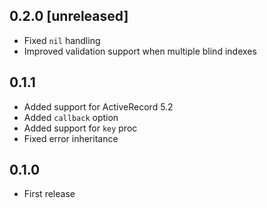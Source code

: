 ## 0.2.0 [unreleased]

- Fixed `nil` handling
- Improved validation support when multiple blind indexes

## 0.1.1

- Added support for ActiveRecord 5.2
- Added `callback` option
- Added support for `key` proc
- Fixed error inheritance

## 0.1.0

- First release
